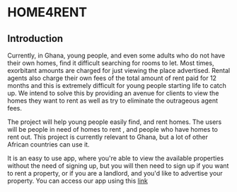 # HOME4RENT

## Introduction

Currently, in Ghana, young people, and even some adults who do not have their own homes, find it difficult searching for rooms to let. Most times, exorbitant amounts are charged for just viewing the place advertised. Rental agents also charge their own fees of the total amount of rent paid for 12 months and this is extremely difficult for young people starting life to catch up. We intend to solve this by providing an avenue for clients to view the homes they want to rent as well as try to eliminate the outrageous agent fees.

The project will help young people easily find, and rent homes. The users will be people in need of homes to rent , and people who have homes to rent out. This project is currently relevant to Ghana, but a lot of other African countries can use it.

It is an easy to use app, where you're able to view the available properties without the need of signing up, but you will then need to sign up if you want to rent a property, or if you are a landlord, and you'd like to advertise your property.
You can access our app using this [link](https://h4r.vercel.app/)
